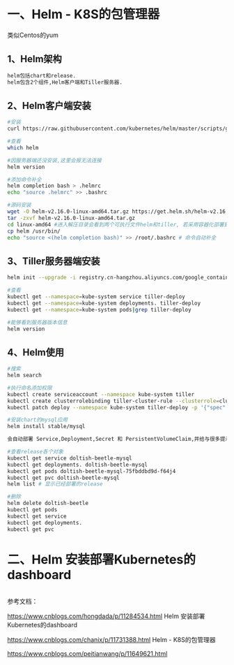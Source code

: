 # 一、Helm - K8S的包管理器

类似Centos的yum

## 1、Helm架构
```bash
helm包括chart和release.
helm包含2个组件,Helm客户端和Tiller服务器.
```

## 2、Helm客户端安装
```bash
#安装
curl https://raw.githubusercontent.com/kubernetes/helm/master/scripts/get |bash

#查看
which helm

#因服务器端还没安装,这里会报无法连接
helm version 

#添加命令补全
helm completion bash > .helmrc
echo "source .helmrc" >> .bashrc

#源码安装
wget -O helm-v2.16.0-linux-amd64.tar.gz https://get.helm.sh/helm-v2.16.0-linux-amd64.tar.gz
tar -zxvf helm-v2.16.0-linux-amd64.tar.gz
cd linux-amd64 #进入解压目录会看到两个可执行文件helm和tiller, 若采用容器化部署到kubernetes中，则可以不用管tiller，只需将helm复制到/usr/bin目录即可
cp helm /usr/bin/
echo "source <(helm completion bash)" >> /root/.bashrc # 命令自动补全
```

## 3、Tiller服务器端安装
```bash
helm init --upgrade -i registry.cn-hangzhou.aliyuncs.com/google_containers/tiller:v2.16.0 --stable-repo-url https://kubernetes.oss-cn-hangzhou.aliyuncs.com/charts

#查看
kubectl get --namespace=kube-system service tiller-deploy
kubectl get --namespace=kube-system deployments. tiller-deploy
kubectl get --namespace=kube-system pods|grep tiller-deploy

#能够看到服务器版本信息
helm version 
```

## 4、Helm使用
```bash
#搜索 
helm search

#执行命名添加权限
kubectl create serviceaccount --namespace kube-system tiller
kubectl create clusterrolebinding tiller-cluster-rule --clusterrole=cluster-admin --serviceaccount=kube-system:tiller
kubectl patch deploy --namespace kube-system tiller-deploy -p '{"spec":{"template":{"spec":{"serviceAccount":"tiller"}}}}'

#安装chart的mysql应用
helm install stable/mysql

会自动部署 Service,Deployment,Secret 和 PersistentVolumeClaim,并给与很多提示信息,比如mysql密码获取,连接端口等.

#查看release各个对象
kubectl get service doltish-beetle-mysql
kubectl get deployments. doltish-beetle-mysql
kubectl get pods doltish-beetle-mysql-75fbddbd9d-f64j4
kubectl get pvc doltish-beetle-mysql
helm list # 显示已经部署的release

#删除
helm delete doltish-beetle
kubectl get pods
kubectl get service
kubectl get deployments.
kubectl get pvc
```

# 二、Helm 安装部署Kubernetes的dashboard

```bash

```

参考文档：

https://www.cnblogs.com/hongdada/p/11284534.html  Helm 安装部署Kubernetes的dashboard

https://www.cnblogs.com/chanix/p/11731388.html  Helm - K8S的包管理器

https://www.cnblogs.com/peitianwang/p/11649621.html


